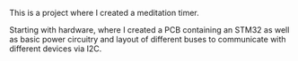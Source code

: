 This is a project where I created a meditation timer. 

Starting with hardware, where I created a PCB containing an STM32 as well as basic power circuitry and layout of different buses to communicate with different devices via I2C.

